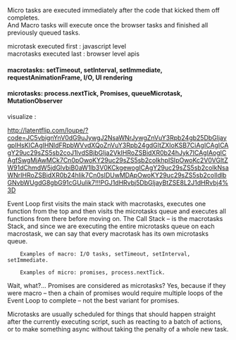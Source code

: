 Micro tasks are executed immediately after the code that kicked them off completes.   
And Macro tasks will execute once the browser tasks and finished all previously queued tasks.   


microtask executed first : javascript level  
macrotasks executed last : browser  level apis


#### macrotasks: setTimeout, setInterval, setImmediate, requestAnimationFrame, I/O, UI rendering  
#### microtasks: process.nextTick, Promises, queueMicrotask, MutationObserver  

visualize :  

http://latentflip.com/loupe/?code=JC5vbignYnV0dG9uJywgJ2NsaWNrJywgZnVuY3Rpb24gb25DbGljaygpIHsKICAgIHNldFRpbWVvdXQoZnVuY3Rpb24gdGltZXIoKSB7CiAgICAgICAgY29uc29sZS5sb2coJ1lvdSBjbGlja2VkIHRoZSBidXR0b24hJyk7ICAgIAogICAgfSwgMjAwMCk7Cn0pOwoKY29uc29sZS5sb2coIkhpISIpOwoKc2V0VGltZW91dChmdW5jdGlvbiB0aW1lb3V0KCkgewogICAgY29uc29sZS5sb2coIkNsaWNrIHRoZSBidXR0b24hIik7Cn0sIDUwMDApOwoKY29uc29sZS5sb2coIldlbGNvbWUgdG8gbG91cGUuIik7!!!PGJ1dHRvbj5DbGljayBtZSE8L2J1dHRvbj4%3D  

Event Loop first visits the main stack with macrotasks, executes one function from the top and then visits the microtasks queue and 
executes all functions from there before moving on. 
The Call Stack – is the macrotasks Stack, and since we are executing the entire microtasks queue on each macrostask, 
we can say that every macrotask has its own microtasks queue.

        Examples of macro: I/O tasks, setTimeout, setInterval, setImmediate.

        Examples of micro: promises, process.nextTick.

Wait, what?... Promises are considered as microtasks? Yes, because if they were macro – then a chain of promises would require multiple loops of the Event Loop to complete – not the best variant for promises.

Microtasks are usually scheduled for things that should happen straight after the currently executing script, such as reacting to a batch of actions, or to make something async without taking the penalty of a whole new task.
